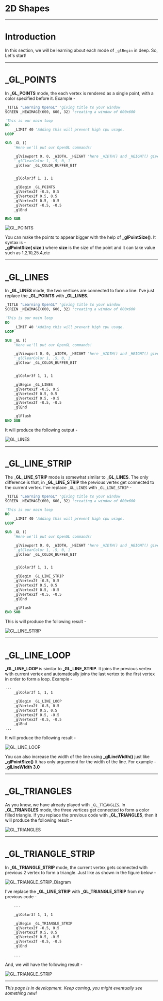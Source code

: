 # 2D Shapes

***

# Introduction
In this section, we will be learning about each mode of `_glBegin` in deep. So, Let's start!

***

# \_GL_POINTS
In **\_GL_POINTS** mode, the each vertex is rendered as a single point, with a color specified before it.
Example - 
```vb
_TITLE "Learning OpenGL" 'giving title to your window
SCREEN _NEWIMAGE(600, 600, 32) 'creating a window of 600x600

'This is our main loop
DO
    _LIMIT 40 'Adding this will prevent high cpu usage.
LOOP

SUB _GL ()
    'Here we'll put our OpenGL commands!

    _glViewport 0, 0, _WIDTH, _HEIGHT 'here _WIDTH() and _HEIGHT() gives the width and height of our window.
    '_glClearColor 1, .5, 0, 1
    _glClear _GL_COLOR_BUFFER_BIT


    _glColor3f 1, 1, 1

    _glBegin _GL_POINTS
    _glVertex2f -0.5, 0.5
    _glVertex2f 0.5, 0.5
    _glVertex2f 0.5, -0.5
    _glVertex2f -0.5, -0.5
    _glEnd

END SUB

```

![GL_POINTS](https://raw.githubusercontent.com/AshishKingdom/OpenGL-Tutorials/gh-pages/images/2d-shapes/_GL_POINTS.png)

<div class="hint-box">
    You can make the points to appear bigger with the help of <b>_glPointSize()</b>. It syntax is -<br><b>_glPointSize( size )</b> where <b>size</b> is the size of the point and it can take value such as 1,2,10,25.4,etc
</div>

***

# \_GL_LINES

In **\_GL_LINES** mode, the two vertices are connected to form a line. 
I've just replace the **\_GL_POINTS** with **\_GL_LINES**.

```vb
_TITLE "Learning OpenGL" 'giving title to your window
SCREEN _NEWIMAGE(600, 600, 32) 'creating a window of 600x600

'This is our main loop
DO
    _LIMIT 40 'Adding this will prevent high cpu usage.
LOOP

SUB _GL ()
    'Here we'll put our OpenGL commands!

    _glViewport 0, 0, _WIDTH, _HEIGHT 'here _WIDTH() and _HEIGHT() gives the width and height of our window.
    '_glClearColor 1, .5, 0, 1
    _glClear _GL_COLOR_BUFFER_BIT


    _glColor3f 1, 1, 1

    _glBegin _GL_LINES
    _glVertex2f -0.5, 0.5
    _glVertex2f 0.5, 0.5
    _glVertex2f 0.5, -0.5
    _glVertex2f -0.5, -0.5
    _glEnd

    _glFlush
END SUB
```

It will produce the following output -

![GL_LINES](https://raw.githubusercontent.com/AshishKingdom/OpenGL-Tutorials/gh-pages/images/2d-shapes/_GL_LINES.png)

***

# \_GL_LINE_STRIP

The **\_GL_LINE_STRIP** mode is somewhat similar to **\_GL_LINES**. The only difference is that, in **\_GL_LINE_STRIP**
the previous vertex get connected to the current vertex. I've replace `_GL_LINES` with `_GL_LINE_STRIP` -

```vb
_TITLE "Learning OpenGL" 'giving title to your window
SCREEN _NEWIMAGE(600, 600, 32) 'creating a window of 600x600

'This is our main loop
DO
    _LIMIT 40 'Adding this will prevent high cpu usage.
LOOP

SUB _GL ()
    'Here we'll put our OpenGL commands!

    _glViewport 0, 0, _WIDTH, _HEIGHT 'here _WIDTH() and _HEIGHT() gives the width and height of our window.
    '_glClearColor 1, .5, 0, 1
    _glClear _GL_COLOR_BUFFER_BIT


    _glColor3f 1, 1, 1

    _glBegin _GL_LINE_STRIP
    _glVertex2f -0.5, 0.5
    _glVertex2f 0.5, 0.5
    _glVertex2f 0.5, -0.5
    _glVertex2f -0.5, -0.5
    _glEnd

    _glFlush
END SUB

```

This is will produce the following result -

![GL_LINE_STRIP](https://raw.githubusercontent.com/AshishKingdom/OpenGL-Tutorials/gh-pages/images/2d-shapes/_GL_LINE_STRIP.png)

***

# \_GL_LINE_LOOP

**\_GL_LINE_LOOP** is similar to **\_GL_LINE_STRIP**. It joins the previous vertex with current vertex and automatically joins
the last vertex to the first vertex in order to form a loop.
Example -

```vb
...
    _glColor3f 1, 1, 1

    _glBegin _GL_LINE_LOOP
    _glVertex2f -0.5, 0.5
    _glVertex2f 0.5, 0.5
    _glVertex2f 0.5, -0.5
    _glVertex2f -0.5, -0.5
    _glEnd
...
```

It will produce the following result -

![GL_LINE_LOOP](https://raw.githubusercontent.com/AshishKingdom/OpenGL-Tutorials/gh-pages/images/2d-shapes/_GL_LINE_LOOP.png)

<div class="hint-box">
    You can also increase the width of the line using <b>_glLineWidth()</b> just like <b>_glPointSize()</b>
    It has only arguement for the width of the line. For example - <b>_glLineWidth 3.0</b>
</div>
    

***

# \_GL_TRIANGLES
As you know, we have already played with `_GL_TRIANGLES`. In **\_GL_TRIANGLES** mode, the three vertices get connected
to form a color filled triangle. If you replace the previous code with **\_GL_TRIANGLES**, then it will produce the
following result -

![GL_TRIANGLES](https://raw.githubusercontent.com/AshishKingdom/OpenGL-Tutorials/gh-pages/images/2d-shapes/_GL_TRIANGLES.png)

***

# \_GL_TRIANGLE_STRIP
In **\_GL_TRIANGLE_STRIP** mode, the current vertex gets connected with previous 2 vertex to form a triangle. Just like as shown
in the figure below -

![GL_TRIANGLE_STRIP_Diagram](https://raw.githubusercontent.com/AshishKingdom/OpenGL-Tutorials/gh-pages/images/2d-shapes/diagram-1.png)

I've replace the **\_GL_LINE_STRIP** with **\_GL_TRIANGLE_STRIP** from my previous code -

```vb
    ...
    
    _glColor3f 1, 1, 1

    _glBegin _GL_TRIANGLE_STRIP
    _glVertex2f -0.5, 0.5
    _glVertex2f 0.5, 0.5
    _glVertex2f 0.5, -0.5
    _glVertex2f -0.5, -0.5
    _glEnd
    
    ...
```

And, we will have the following result -

![GL_TRIANGLE_STRIP](https://raw.githubusercontent.com/AshishKingdom/OpenGL-Tutorials/gh-pages/images/2d-shapes/_GL_TRIANGLES_STRIP.png)



***
_This page is in development. Keep coming, you might eventually see something new!_
